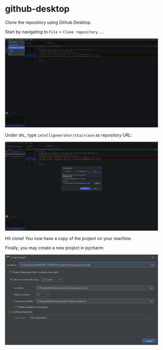 # github-desktop

Clone the repository using Github Desktop.

Start by navigating to `File` > `Clone repository...`

![File > Clone repository](<static/Git Clone Repo 1.png>)

Under `URL`, type `intelligenerator/staircase` as repository URL:

![Specifying repo url](<static/Git Clone Repo 2.png>)

Hit clone! You now have a copy of the project on your machine.

Finally, you may create a new project in pycharm:

![Creating pycharm project](<static/Git Clone Repo 3.png>)
